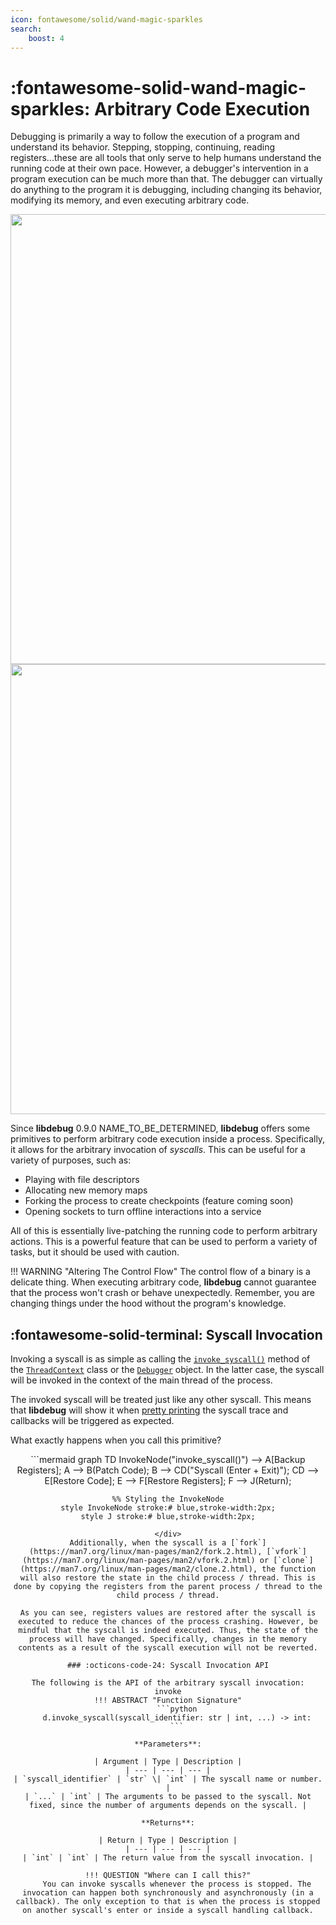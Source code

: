 ```yaml
---
icon: fontawesome/solid/wand-magic-sparkles
search:
    boost: 4
---
```

# :fontawesome-solid-wand-magic-sparkles: Arbitrary Code Execution
Debugging is primarily a way to follow the execution of a program and understand its behavior. Stepping, stopping, continuing, reading registers...these are all tools that only serve to help humans understand the running code at their own pace. However, a debugger's intervention in a program execution can be much more than that. The debugger can virtually do anything to the program it is debugging, including changing its behavior, modifying its memory, and even executing arbitrary code.

<div style="text-align: center;">
    <img src="../../assets/ace_light.png#only-light" loading="lazy" width="720rem" />
    <img src="../../assets/ace_dark.png#only-dark" loading="lazy" width="720rem" />
</div>


Since **libdebug** 0.9.0 NAME_TO_BE_DETERMINED, **libdebug** offers some primitives to perform arbitrary code execution inside a process. Specifically, it allows for the arbitrary invocation of *syscalls*. This can be useful for a variety of purposes, such as:

- Playing with file descriptors
- Allocating new memory maps
- Forking the process to create checkpoints (feature coming soon)
- Opening sockets to turn offline interactions into a service

All of this is essentially live-patching the running code to perform arbitrary actions. This is a powerful feature that can be used to perform a variety of tasks, but it should be used with caution.

!!! WARNING "Altering The Control Flow"
    The control flow of a binary is a delicate thing. When executing arbitrary code, **libdebug** cannot guarantee that the process won't crash or behave unexpectedly. Remember, you are changing things under the hood without the program's knowledge.

## :fontawesome-solid-terminal: Syscall Invocation
Invoking a syscall is as simple as calling the [`invoke_syscall()`](../../from_pydoc/generated/state/thread_context/#libdebug.state.thread_context.ThreadContext.invoke_syscall) method of the [`ThreadContext`](../../from_pydoc/generated/state/thread_context/) class or the [`Debugger`](../../from_pydoc/generated/debugger/debugger/) object. In the latter case, the syscall will be invoked in the context of the main thread of the process.

The invoked syscall will be treated just like any other syscall. This means that **libdebug** will show it when [pretty printing](../pretty_printing/#syscall-trace-pretty-printing) the syscall trace and callbacks will be triggered as expected.

What exactly happens when you call this primitive?

<div align="center">
```mermaid
graph TD
    InvokeNode("invoke_syscall()") --> A[Backup Registers];
    A --> B(Patch Code);
    B --> CD("Syscall (Enter + Exit)");
    CD --> E[Restore Code];
    E --> F[Restore Registers];
    F --> J(Return);

    %% Styling the InvokeNode
    style InvokeNode stroke:# blue,stroke-width:2px;
    style J stroke:# blue,stroke-width:2px;
```
</div>
Additionally, when the syscall is a [`fork`](https://man7.org/linux/man-pages/man2/fork.2.html), [`vfork`](https://man7.org/linux/man-pages/man2/vfork.2.html) or [`clone`](https://man7.org/linux/man-pages/man2/clone.2.html), the function will also restore the state in the child process / thread. This is done by copying the registers from the parent process / thread to the child process / thread.

As you can see, registers values are restored after the syscall is executed to reduce the chances of the process crashing. However, be mindful that the syscall is indeed executed. Thus, the state of the process will have changed. Specifically, changes in the memory contents as a result of the syscall execution will not be reverted.

### :octicons-code-24: Syscall Invocation API

The following is the API of the arbitrary syscall invocation:
invoke
!!! ABSTRACT "Function Signature"
    ```python
    d.invoke_syscall(syscall_identifier: str | int, ...) -> int:
    ```

**Parameters**:

| Argument | Type | Description |
| --- | --- | --- |
| `syscall_identifier` | `str` \| `int` | The syscall name or number. |
| `...` | `int` | The arguments to be passed to the syscall. Not fixed, since the number of arguments depends on the syscall. |

**Returns**:

| Return | Type | Description |
| --- | --- | --- |
| `int` | `int` | The return value from the syscall invocation. |

!!! QUESTION "Where can I call this?"
    You can invoke syscalls whenever the process is stopped. The invocation can happen both synchronously and asynchronously (in a callback). The only exception to that is when the process is stopped on another syscall's enter or inside a syscall handling callback.
